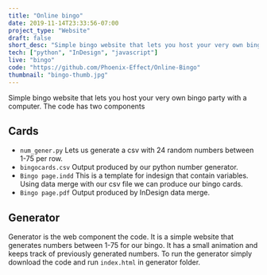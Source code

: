 ```yaml
---
title: "Online bingo"
date: 2019-11-14T23:33:56-07:00
project_type: "Website"
draft: false
short_desc: "Simple bingo website that lets you host your very own bingo party with a computer."
tech: ["python", "InDesign", "javascript"]
live: "bingo"
code: "https://github.com/Phoenix-Effect/Online-Bingo"
thumbnail: "bingo-thumb.jpg"
---
```


Simple bingo website that lets you host your very own bingo party with a computer. The code has two components

## Cards
* `num_gener.py` Lets us generate a csv with 24 random numbers between 1-75 per row. 
* `bingocards.csv` Output produced by our python number generator.
* `Bingo page.indd` This is a template for indesign that contain variables. Using data merge with our csv file we can produce our bingo cards.
* `Bingo page.pdf` Output produced by InDesign data merge.

## Generator
Generator is the web component the code. It is a simple website that generates numbers between 1-75 for our bingo. It has a small animation and keeps track of previously generated numbers. To run the generator simply download the code and run `index.html` in generator folder.